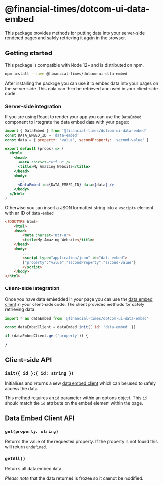 # @financial-times/dotcom-ui-data-embed

This package provides methods for putting data into your server-side rendered pages and safely retrieving it again in the browser.

## Getting started

This package is compatible with Node 12+ and is distributed on npm.

```sh
npm install --save @financial-times/dotcom-ui-data-embed
```

After installing the package you can use it to embed data into your pages on the server-side. This data can then be retrieved and used in your client-side code.

### Server-side integration

If you are using React to render your app you can use the `DataEmbed` component to integrate the data embed data with your pages:

```jsx
import { DataEmbed } from '@financial-times/dotcom-ui-data-embed'
const DATA_EMBED_ID = 'data-embed'
const data = { property: 'value', secondProperty: 'second-value' }

export default (props) => (
  <html>
    <head>
      <meta charSet="utf-8" />
      <title>My Amazing Website</title>
    </head>
    <body>
      ...
      <DataEmbed id={DATA_EMBED_ID} data={data} />
    </body>
  </html>
)
```

Otherwise you can insert a JSON formatted string into a `<script>` element with an ID of `data-embed`.

```html
<!DOCTYPE html>
    <html>
    <head>
        <meta charset="utf-8">
        <title>My Amazing Website</title>
    </head>
    <body>
        ...
        <script type="application/json" id="data-embed">
        {"property":"value","secondProperty":"second-value"}
        </script>
    </body>
</html>
```

### Client-side integration

Once you have data embedded in your page you can use the [data embed client](#client-side-api) in your client-side code. The client provides methods for safely retrieving data.

```js
import * as dataEmbed from '@financial-times/dotcom-ui-data-embed'

const dataEmbedClient = dataEmbed.init({ id: 'data-embed' })

if (dataEmbedClient.get('property')) {
  ...
}
```

## Client-side API

### `init({ id }:{ id: string })`

Initialises and returns a new [data embed client](#data-embed-client-api) which can be used to safely access the data.

This method requires an `id` parameter within an options object.
This `id` should match the `id` attribute on the embed element within the page.

## Data Embed Client API

### `get(property: string)`

Returns the value of the requested property. If the property is not found this will return `undefined`.

### `getAll()`

Returns all data embed data.

_Please note_ that the data returned is frozen so it cannot be modified.
